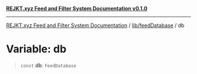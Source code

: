 [**REJKT.xyz Feed and Filter System Documentation v0.1.0**](../../../README.md)

***

[REJKT.xyz Feed and Filter System Documentation](../../../modules.md) / [lib/feedDatabase](../README.md) / db

# Variable: db

> `const` **db**: `FeedDatabase`

